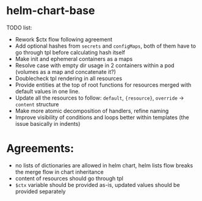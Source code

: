 # helm-chart-base

TODO list:
- Rework $ctx flow following agreement
- Add optional hashes from `secrets` and `configMaps`, both of them have to go through tpl before calculating hash itself
- Make init and ephemeral containers as a maps
- Resolve case with empty dir usage in 2 containers within a pod (volumes as a map and concatenate it?)
- Doublecheck tpl rendering in all resources
- Provide entities at the top of root functions for resources merged with default values in one line.
- Update all the resources to follow: `default`, `{resource}`, `override` -> `content` structure
- Make more atomic decomposition of handlers, refine naming
- Improve visibility of conditions and loops better within templates (the issue basically in indents)

# Agreements:
 - no lists of dictionaries are allowed in helm chart, helm lists flow breaks the merge flow in chart inheritance
 - content of resources should go through tpl
 - `$ctx` variable should be provided as-is, updated values should be provided separately
